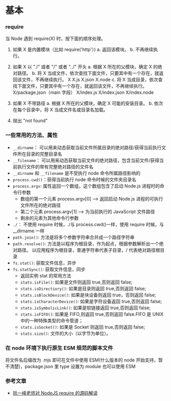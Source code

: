 # 基本

### require

当 Node 遇到 require(X) 时，按下面的顺序处理。

1. 如果 X 是内置模块（比如 require('http'）)
   a. 返回该模块。
   b. 不再继续执行。

2. 如果 X 以 "./" 或者 "/" 或者 "../" 开头
   a. 根据 X 所在的父模块，确定 X 的绝对路径。
   b. 将 X 当成文件，依次查找下面文件，只要其中有一个存在，就返回该文件，不再继续执行。
   X
   X.js
   X.json
   X.node
   c. 将 X 当成目录，依次查找下面文件，只要其中有一个存在，就返回该文件，不再继续执行。
   X/package.json（main 字段）
   X/index.js
   X/index.json
   X/index.node

3. 如果 X 不带路径
   a. 根据 X 所在的父模块，确定 X 可能的安装目录。
   b. 依次在每个目录中，将 X 当成文件名或目录名加载。

4. 抛出 "not found"

### 一些常用的方法、属性

- `__dirname`： 可以用来动态获取当前文件所属目录的绝对路径/获得当前执行文件所在目录的完整目录名
- `__filename`： 可以用来动态获取当前文件的绝对路径，包含当前文件/获得当前执行文件的带有完整绝对路径的文件名
- `__dirname` 和 `__filename` 是不受执行 node 命令所属路径影响的
  <br/>
- `process.cwd()`：获得当前执行 node 命令时候的文件夹目录名
- `process.argv`: 属性返回一个数组，这个数组包含了启动 Node.js 进程时的命令行参数
  - 数组的第一个元素 process.argv[0] ——> 返回启动 Node.js 进程的可执行文件所在的绝对路径
  - 第二个元素 process.argv[1] ——> 为当前执行的 JavaScript 文件路径
  - 剩余的元素为其他命令行参数
- `./`： 不使用 require 时候，./与 process.cwd()一样，使用 require 时候，与\_\_dirname 一样
  <br/>
- `path.join()`: 方法是将多个参数字符串合并成一个路径字符串
- `path.resolve()`: 方法是以程序为根目录，作为起点，根据参数解析出一个绝对路径。 以应用程序为根目录，普通字符串代表子目录，/ 代表绝对路径根目录
  <br/>
- `fs.stat()`: 获取文件信息，异步
- `fs.statSync()`: 获取文件信息，同步
  - 返回实例 stat 的常用方法
  - `stats.isFile()`: 如果是文件则返回 true,否则返回 false;
  - `stats.isDirectiory()`: 如果是目录则返回 true,否则返回 false;
  - `stats.isBlockDevice()`: 如果是块设备则返回 true，否则返回 false;
  - `stats.isCharacterDevice()`: 如果是字符设备返回 true,否则返回 false;
  - `stats.isSymbolicLink()`: 如果是软链接返回 true,否则返回 false;
  - `stats.isFIFO()`: 如果是 FIFO,则返回 true,否则返回 false.FIFO 是 UNIX 中的一种特殊类型的命令管道；
  - `stats.isSocket()`: 如果是 Socket 则返回 true,否则返回 false;
  - `stats.size()`: 文件的大小（以字节为单位）。

### 在 node 环境下执行原生 ESM 规范的脚本文件

将文件名后缀改为 .mjs 即可在文件中使用 ESM(什么版本的 node 开始支持，暂不清楚)，package.json 里 type 设置为 module 也可以使用 ESM

### 参考文章

- [阮一峰老师对 NodeJS require 的源码解读](https://baijiahao.baidu.com/s?id=1751105879667023594&wfr=spider&for=pc)

